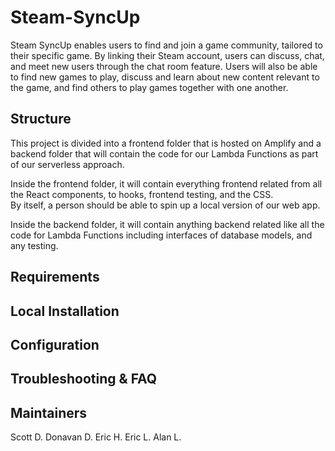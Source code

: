 # Steam-SyncUp
Steam SyncUp enables users to find and join a game community, tailored to their specific game. By linking their Steam account, users can discuss, chat, and meet new users through the chat room feature. Users will also be able to find new games to play, discuss and learn about new content relevant to the game, and find others to play games together with one another.

## Structure

This project is divided into a frontend folder that is hosted on Amplify and a backend folder that will contain the code for our Lambda Functions as part of our serverless approach.

Inside the frontend folder, it will contain everything frontend related from all the React components, to hooks, frontend testing, and the CSS.<br>
By itself, a person should be able to spin up a local version of our web app.

Inside the backend folder, it will contain anything backend related like all the code for Lambda Functions including interfaces of database models, and any testing.

## Requirements

## Local Installation

## Configuration

## Troubleshooting & FAQ

## Maintainers
Scott D.
Donavan D.
Eric H.
Eric L.
Alan L.
